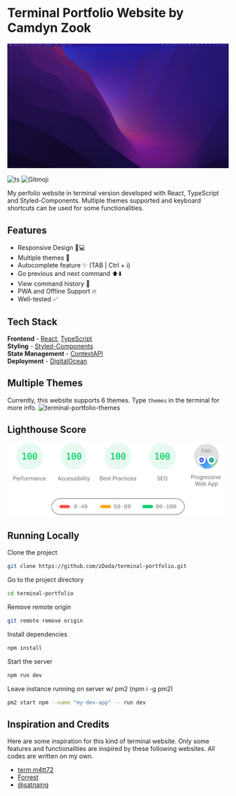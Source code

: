 # Terminal Portfolio Website by Camdyn Zook

![Terminal Portfolio Website by Camdyn Zook](/public/hosted_site.png)

![ts](https://badgen.net/badge/Built%20With/TypeScript/blue?style=flat-square)
![Gitmoji](https://img.shields.io/badge/gitmoji-%20😜%20😍-FFDD67.svg?style=flat-square)

My perfolio website in terminal version developed with React, TypeScript and Styled-Components. Multiple themes supported and keyboard shortcuts can be used for some functionalities.

## Features

- Responsive Design 📱💻
- Multiple themes 🎨
- Autocomplete feature ✨ (TAB | Ctrl + i)
- Go previous and next command ⬆️⬇️
- View command history 📖
- PWA and Offline Support 🔥
- Well-tested ✅

## Tech Stack

**Frontend** - [React](https://reactjs.org/), [TypeScript](https://www.typescriptlang.org/)  
**Styling** - [Styled-Components](https://styled-components.com/)  
**State Management** - [ContextAPI](https://reactjs.org/docs/context.html)  
**Deployment** - [DigitalOcean](https://digitalocean.com/)

## Multiple Themes

Currently, this website supports 6 themes. Type `themes` in the terminal for more info.
![terminal-portfolio-themes](https://user-images.githubusercontent.com/53733092/194221801-94f1c28b-4865-4b7f-a73e-d41132519bea.png)

## Lighthouse Score

<p align="center">
<img width="710" alt="Camdyn Zook Terminal Lighthouse Score" src="public/lighthouse-result.svg">
</p>

## Running Locally

Clone the project

```bash
git clone https://github.com/zDoda/terminal-portfolio.git
```

Go to the project directory

```bash
cd terminal-portfolio
```

Remove remote origin

```bash
git remote remove origin
```

Install dependencies

```bash
npm install
```

Start the server

```bash
npm run dev
```

Leave instance running on server w/ pm2 (npm i -g pm2)
```bash
pm2 start npm --name "my-dev-app" -- run dev
```

## Inspiration and Credits

Here are some inspiration for this kind of terminal website. Only some features and functionalities are inspired by these following websites. All codes are written on my own.

- [term m4tt72](https://term.m4tt72.com/)
- [Forrest](https://fkcodes.com/)
- [@satnaing](https://satnaing.dev)

